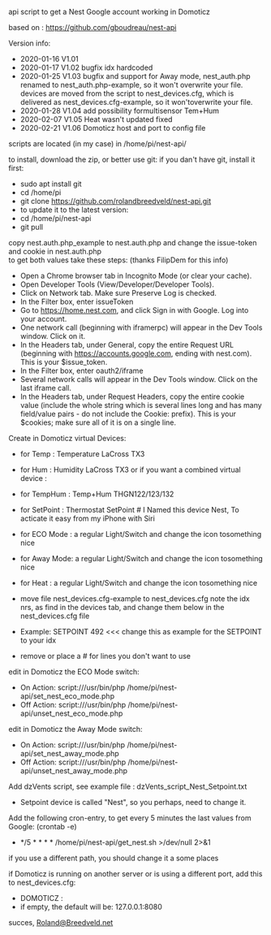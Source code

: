 api script to get a Nest Google account working in Domoticz

based on : https://github.com/gboudreau/nest-api

Version info:
- 2020-01-16 V1.01
- 2020-01-17 V1.02 bugfix idx hardcoded
- 2020-01-25 V1.03 bugfix and support for Away mode,
                 nest_auth.php renamed to nest_auth.php-example, so it won't overwrite your file.
                 devices are moved from the script to nest_devices.cfg, which is 
                 delivered as nest_devices.cfg-example, so it won'toverwrite your file.
- 2020-01-28 V1.04 add possibility formultisensor Tem+Hum
- 2020-02-07 V1.05 Heat wasn't updated fixed
- 2020-02-21 V1.06 Domoticz host and port to config file

scripts are located (in my case) in /home/pi/nest-api/

to install, download the zip, or better use git:
if you dan't have git, install it first:
- sudo apt install git
- cd /home/pi
- git clone https://github.com/rolandbreedveld/nest-api.git
- to update it to the latest version:
- cd /home/pi/nest-api
- git pull

copy nest.auth.php_example to nest.auth.php
and change the issue-token and cookie in nest.auth.php  
to get both values take these steps:   (thanks FilipDem for this info)
- Open a Chrome browser tab in Incognito Mode (or clear your cache).
- Open Developer Tools (View/Developer/Developer Tools).
- Click on Network tab. Make sure Preserve Log is checked.
- In the Filter box, enter issueToken
- Go to https://home.nest.com, and click Sign in with Google. Log into your account.
- One network call (beginning with iframerpc) will appear in the Dev Tools window. Click on it.
- In the Headers tab, under General, copy the entire Request URL (beginning with https://accounts.google.com, ending with nest.com). This is your $issue_token.
- In the Filter box, enter oauth2/iframe
- Several network calls will appear in the Dev Tools window. Click on the last iframe call.
- In the Headers tab, under Request Headers, copy the entire cookie value (include the whole string which is several lines long and has many field/value pairs - do not include the Cookie: prefix). This is your $cookies; make sure all of it is on a single line.

Create in Domoticz virtual Devices:
- for Temp     : Temperature LaCross TX3
- for Hum      : Humidity LaCross TX3
 or if you want a combined virtual device :
- for TempHum  : Temp+Hum THGN122/123/132
 
- for SetPoint : Thermostat SetPoint # I Named this device Nest, To acticate it easy from my iPhone with Siri
- for ECO Mode : a regular Light/Switch and change the icon tosomething nice
- for Away Mode: a regular Light/Switch and change the icon tosomething nice
- for Heat     : a regular Light/Switch and change the icon tosomething nice

- move file nest_devices.cfg-example to nest_devices.cfg
 note the idx nrs, as find in the devices tab, and change them below in the nest_devices.cfg file
- Example:   SETPOINT 492   <<< change this as example for the SETPOINT to your idx
- remove or place a # for lines you don't want to use

edit in Domoticz the ECO Mode switch:
- On  Action: script:///usr/bin/php /home/pi/nest-api/set_nest_eco_mode.php
- Off Action: script:///usr/bin/php /home/pi/nest-api/unset_nest_eco_mode.php

edit in Domoticz the Away Mode switch:
- On  Action: script:///usr/bin/php /home/pi/nest-api/set_nest_away_mode.php
- Off Action: script:///usr/bin/php /home/pi/nest-api/unset_nest_away_mode.php

Add dzVents script, see example file : dzVents_script_Nest_Setpoint.txt
- Setpoint device is called "Nest", so you perhaps, need to change it.

Add the following cron-entry, to get every 5 minutes the last values from Google: (crontab -e)
- */5 * * * * /home/pi/nest-api/get_nest.sh >/dev/null 2>&1

if you use a different path, you should change it a some places

if Domoticz is running on another server or is using a different port, add this to nest_devices.cfg:
- DOMOTICZ <server-ip>:<port>
- if empty, the default will be: 127.0.0.1:8080


succes, Roland@Breedveld.net

